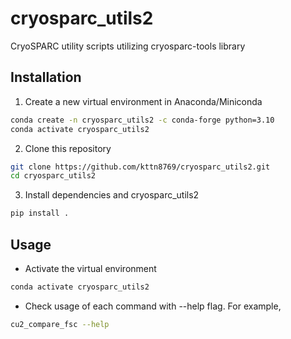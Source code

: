 # cryosparc_utils2
CryoSPARC utility scripts utilizing cryosparc-tools library

## Installation
1. Create a new virtual environment in Anaconda/Miniconda
```sh
conda create -n cryosparc_utils2 -c conda-forge python=3.10
conda activate cryosparc_utils2
```

2. Clone this repository
```sh
git clone https://github.com/kttn8769/cryosparc_utils2.git
cd cryosparc_utils2
```

3. Install dependencies and cryosparc_utils2
```sh
pip install .
```

## Usage
* Activate the virtual environment
```sh
conda activate cryosparc_utils2
```

* Check usage of each command with --help flag. For example,
```sh
cu2_compare_fsc --help
```
